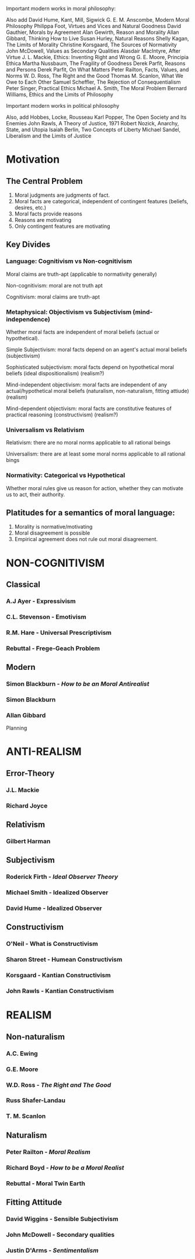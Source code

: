 Important modern works in moral philosophy:

Also add David Hume, Kant, Mill, Sigwick
G. E. M. Anscombe, Modern Moral Philosophy
Philippa Foot, Virtues and Vices and Natural Goodness
David Gauthier, Morals by Agreement
Alan Gewirth, Reason and Morality
Allan Gibbard, Thinking How to Live
Susan Hurley, Natural Reasons
Shelly Kagan, The Limits of Morality
Christine Korsgaard, The Sources of Normativity
John McDowell, Values as Secondary Qualities
Alasdair MacIntyre, After Virtue
J. L. Mackie, Ethics: Inventing Right and Wrong
G. E. Moore, Principia Ethica
Martha Nussbaum, The Fragility of Goodness
Derek Parfit, Reasons and Persons
Derek Parfit, On What Matters
Peter Railton, Facts, Values, and Norms
W. D. Ross, The Right and the Good
Thomas M. Scanlon, What We Owe to Each Other
Samuel Scheffler, The Rejection of Consequentialism
Peter Singer, Practical Ethics
Michael A. Smith, The Moral Problem
Bernard Williams, Ethics and the Limits of Philosophy

Important modern works in political philosophy

Also, add Hobbes, Locke, Rousseau
Karl Popper, The Open Society and Its Enemies
John Rawls, A Theory of Justice, 1971
Robert Nozick, Anarchy, State, and Utopia
Isaiah Berlin, Two Concepts of Liberty
Michael Sandel, Liberalism and the Limits of Justice

# Motivation 

## The Central Problem

1. Moral judgments are judgments of fact.
2. Moral facts are categorical, independent of contingent features (beliefs, desires, etc.)
3. Moral facts provide reasons
4. Reasons are motivating
5. Only contingent features are motivating 

## Key Divides

### Language: Cognitivism vs Non-cognitivism

Moral claims are truth-apt (applicable to normativity generally)

Non-cognitivism: moral are not truth apt

Cognitivism: moral claims are truth-apt

### Metaphysical: Objectivism vs Subjectivism (mind-independence)

Whether moral facts are independent of moral beliefs (actual or hypothetical).

Simple Subjectivism: moral facts depend on an agent's actual moral beliefs (subjectivism)

Sophisticated subjectivism: moral facts depend on hypothetical moral beliefs (ideal dispositionalism) (realism?)

Mind-independent objectivism: moral facts are independent of any actual/hypothetical moral beliefs (naturalism, non-naturalism, fitting attiude) (realism)

Mind-dependent objectivism: moral facts are constitutive features of practical reasoning (constructivism) (realism?)

### Universalism vs Relativism

Relativism: there are no moral norms applicable to all rational beings

Universalism: there are at least some moral norms applicable to all rational bings

### Normativity: Categorical vs Hypothetical

Whether moral rules give us reason for action, whether they can motivate us to act, their authority.

## Platitudes for a semantics of moral language:

1. Morality is normative/motivating
2. Moral disagreement is possible 
3. Empirical agreement does not rule out moral disagreement.

# NON-COGNITIVISM

## Classical

### A.J Ayer - Expressivism

### C.L. Stevenson - Emotivism

### R.M. Hare - Universal Prescriptivism

### Rebuttal - Frege-Geach Problem

## Modern

### Simon Blackburn - _How to be an Moral Antirealist_

### Simon Blackburn

### Allan Gibbard

Planning

# ANTI-REALISM

## Error-Theory

### J.L. Mackie 

### Richard Joyce

## Relativism

### Gilbert Harman 

## Subjectivism

### Roderick Firth - _Ideal Observer Theory_

### Michael Smith - Idealized Observer

### David Hume - Idealized Observer

## Constructivism

### O'Neil - What is Constructivism

### Sharon Street - Humean Constructivism

### Korsgaard - Kantian Constructivism

### John Rawls - Kantian Constructivism

# REALISM

## Non-naturalism

### A.C. Ewing

### G.E. Moore

### W.D. Ross - _The Right and The Good_

### Russ Shafer-Landau

### T. M. Scanlon

## Naturalism

### Peter Railton - _Moral Realism_

### Richard Boyd - _How to be a Moral Realist_

### Rebuttal - Moral Twin Earth

## Fitting Attitude

### David Wiggins - Sensible Subjectivism

### John McDowell - Secondary qualities

### Justin D'Arms - _Sentimentalism_